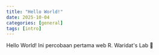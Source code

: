 ```yaml
---
title: "Hello World!"
date: 2025-10-04
categories: [general]
tags: [intro]
---
```

Hello World! Ini percobaan pertama web R. Waridat's Lab 🎉
